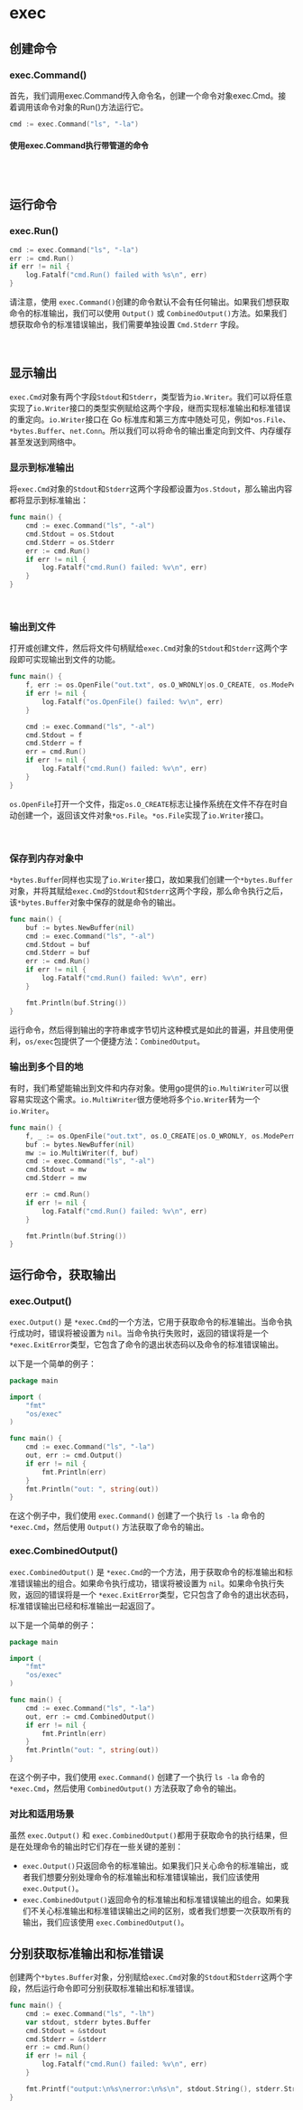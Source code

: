 # exec

## 创建命令

### exec.Command()

首先，我们调用exec.Command传入命令名，创建一个命令对象exec.Cmd。接着调用该命令对象的Run()方法运行它。

```go
cmd := exec.Command("ls", "-la")
```

#### **使用exec.Command执行带管道的命令**

```
```

‍

## 运行命令

### exec.Run()​

```go
cmd := exec.Command("ls", "-la")
err := cmd.Run()
if err != nil {
    log.Fatalf("cmd.Run() failed with %s\n", err)
}
```

请注意，使用 `exec.Command()`​ 创建的命令默认不会有任何输出。如果我们想获取命令的标准输出，我们可以使用 `Output()`​ 或 `CombinedOutput()`​ 方法。如果我们想获取命令的标准错误输出，我们需要单独设置 `Cmd.Stderr`​ 字段。

‍

## 显示输出

​`exec.Cmd`​对象有两个字段`Stdout`​和`Stderr`​，类型皆为`io.Writer`​。我们可以将任意实现了`io.Writer`​接口的类型实例赋给这两个字段，继而实现标准输出和标准错误的重定向。`io.Writer`​接口在 Go 标准库和第三方库中随处可见，例如`*os.File`​、`*bytes.Buffer`​、`net.Conn`​。所以我们可以将命令的输出重定向到文件、内存缓存甚至发送到网络中。

### 显示到标准输出

将`exec.Cmd`​对象的`Stdout`​和`Stderr`​这两个字段都设置为`os.Stdout`​，那么输出内容都将显示到标准输出：

```go
func main() {
	cmd := exec.Command("ls", "-al")
	cmd.Stdout = os.Stdout
	cmd.Stderr = os.Stderr
	err := cmd.Run()
	if err != nil {
		log.Fatalf("cmd.Run() failed: %v\n", err)
	}
}
```

‍

### 输出到文件

打开或创建文件，然后将文件句柄赋给`exec.Cmd`​对象的`Stdout`​和`Stderr`​这两个字段即可实现输出到文件的功能。

```go
func main() {
	f, err := os.OpenFile("out.txt", os.O_WRONLY|os.O_CREATE, os.ModePerm)
	if err != nil {
		log.Fatalf("os.OpenFile() failed: %v\n", err)
	}

	cmd := exec.Command("ls", "-al")
	cmd.Stdout = f
	cmd.Stderr = f
	err = cmd.Run()
	if err != nil {
		log.Fatalf("cmd.Run() failed: %v\n", err)
	}
}

```

​`os.OpenFile`​打开一个文件，指定`os.O_CREATE`​标志让操作系统在文件不存在时自动创建一个，返回该文件对象`*os.File`​。`*os.File`​实现了`io.Writer`​接口。

‍

### 保存到内存对象中

​`*bytes.Buffer`​同样也实现了`io.Writer`​接口，故如果我们创建一个`*bytes.Buffer`​对象，并将其赋给`exec.Cmd`​的`Stdout`​和`Stderr`​这两个字段，那么命令执行之后，该`*bytes.Buffer`​对象中保存的就是命令的输出。

```go
func main() {
	buf := bytes.NewBuffer(nil)
	cmd := exec.Command("ls", "-al")
	cmd.Stdout = buf
	cmd.Stderr = buf
	err := cmd.Run()
	if err != nil {
		log.Fatalf("cmd.Run() failed: %v\n", err)
	}

	fmt.Println(buf.String())
}
```

运行命令，然后得到输出的字符串或字节切片这种模式是如此的普遍，并且使用便利，`os/exec`​包提供了一个便捷方法：`CombinedOutput`​。

### 输出到多个目的地

有时，我们希望能输出到文件和内存对象。使用go提供的`io.MultiWriter`​可以很容易实现这个需求。`io.MultiWriter`​很方便地将多个`io.Writer`​转为一个`io.Writer`​。

```go
func main() {
	f, _ := os.OpenFile("out.txt", os.O_CREATE|os.O_WRONLY, os.ModePerm)
	buf := bytes.NewBuffer(nil)
	mw := io.MultiWriter(f, buf)
	cmd := exec.Command("ls", "-al")
	cmd.Stdout = mw
	cmd.Stderr = mw

	err := cmd.Run()
	if err != nil {
		log.Fatalf("cmd.Run() failed: %v\n", err)
	}

	fmt.Println(buf.String())
}

```

## 运行命令，获取输出

### exec.Output()

​`exec.Output()`​ 是 `*exec.Cmd`​ 的一个方法，它用于获取命令的标准输出。当命令执行成功时，错误将被设置为 `nil`​。当命令执行失败时，返回的错误将是一个 `*exec.ExitError`​ 类型，它包含了命令的退出状态码以及命令的标准错误输出。

以下是一个简单的例子：

```go
package main

import (
	"fmt"
	"os/exec"
)

func main() {
	cmd := exec.Command("ls", "-la")
	out, err := cmd.Output()
	if err != nil {
		fmt.Println(err)
	}
	fmt.Println("out: ", string(out))
}
```

在这个例子中，我们使用 `exec.Command()`​ 创建了一个执行 `ls -la`​ 命令的 `*exec.Cmd`​，然后使用 `Output()`​ 方法获取了命令的输出。

### exec.CombinedOutput()

​`exec.CombinedOutput()`​ 是 `*exec.Cmd`​ 的一个方法，用于获取命令的标准输出和标准错误输出的组合。如果命令执行成功，错误将被设置为 `nil`​。如果命令执行失败，返回的错误将是一个 `*exec.ExitError`​ 类型，它只包含了命令的退出状态码，标准错误输出已经和标准输出一起返回了。

以下是一个简单的例子：

```go
package main

import (
	"fmt"
	"os/exec"
)

func main() {
	cmd := exec.Command("ls", "-la")
	out, err := cmd.CombinedOutput()
	if err != nil {
		fmt.Println(err)
	}
	fmt.Println("out: ", string(out))
}
```

在这个例子中，我们使用 `exec.Command()`​ 创建了一个执行 `ls -la`​ 命令的 `*exec.Cmd`​，然后使用 `CombinedOutput()`​ 方法获取了命令的输出。

### 对比和适用场景

虽然 `exec.Output()`​ 和 `exec.CombinedOutput()`​ 都用于获取命令的执行结果，但是在处理命令的输出时它们存在一些关键的差别：

- ​`exec.Output()`​ 只返回命令的标准输出。如果我们只关心命令的标准输出，或者我们想要分别处理命令的标准输出和标准错误输出，我们应该使用 `exec.Output()`​。
- ​`exec.CombinedOutput()`​ 返回命令的标准输出和标准错误输出的组合。如果我们不关心标准输出和标准错误输出之间的区别，或者我们想要一次获取所有的输出，我们应该使用 `exec.CombinedOutput()`​。

## 分别获取标准输出和标准错误

创建两个`*bytes.Buffer`​对象，分别赋给`exec.Cmd`​对象的`Stdout`​和`Stderr`​这两个字段，然后运行命令即可分别获取标准输出和标准错误。

```go
func main() {
	cmd := exec.Command("ls", "-lh")
	var stdout, stderr bytes.Buffer
	cmd.Stdout = &stdout
	cmd.Stderr = &stderr
	err := cmd.Run()
	if err != nil {
		log.Fatalf("cmd.Run() failed: %v\n", err)
	}

	fmt.Printf("output:\n%s\nerror:\n%s\n", stdout.String(), stderr.String())
}

```

